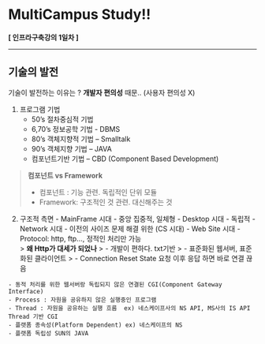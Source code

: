 MultiCampus Study!!
===================


**[ 인프라구축강의 1일차 ]**  

----------


기술의 발전
-------------

기술이 발전하는 이유는 ? **개발자 편의성** 때문.. (사용자 편의성 X)

 1. 프로그램 기법
	- 	50’s 절차중심적 기법
	- 	6,70’s 정보공학 기법 - DBMS
	- 	80’s 객체지향적 기법 – Smalltalk
	- 	90’s 객체지향 기법 – JAVA
	- 	컴포넌트기반 기법 – CBD (Component Based Development)
  > **컴포넌트 vs Framework**
  > - 컴포넌트 : 기능 관련. 독립적인 단위 모듈
  > - Framework:  구조적인 것 관련. 대신해주는 것

  2. 구조적 측면
    - MainFrame 시대 - 중앙 집중적, 일체형
    - Desktop 시대 - 독립적
    - Network 시대 - 이전의 사이즈 문제 해결 위한 (CS 시대)
    - Web Site 시대 - Protocol: http, ftp..., 정적인 처리만 가능  
    > **왜 Http가 대세가 되었나**
    > - 개발이 편하다. txt기반
    > - 표준화된 웹서버, 표준화된 클라이언트
    > - Connection Reset State 요청 이후 응답 하면 바로 연결 끊음

    
    - 동적 처리를 위한 웹서버랑 독립되지 않은 연결된 CGI(Component Gateway Interface)
    - Process : 자원을 공유하지 않은 실행중인 프로그램
    - Thread : 자원을 공유하는 실행 흐름  ex) 네스케이프사의 NS API, MS사의 IS API Thread 기반 CGI
    - 플랫폼 종속성(Platform Dependent) ex) 네스케이프의 NS
    - 플랫폼 독립성 SUN의 JAVA
